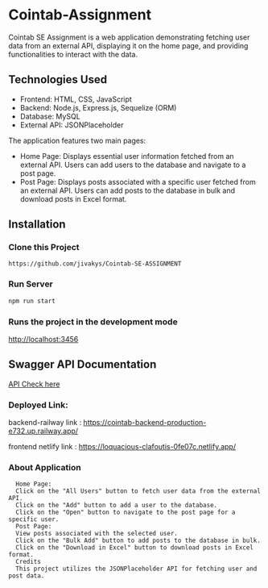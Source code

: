 # Cointab-Assignment

Cointab SE Assignment is a web application demonstrating fetching user data from an external API, displaying it on the home page, and providing functionalities to interact with the data.

## Technologies Used

- Frontend: HTML, CSS, JavaScript
- Backend: Node.js, Express.js, Sequelize (ORM)
- Database: MySQL
- External API: JSONPlaceholder

The application features two main pages:

- Home Page: Displays essential user information fetched from an external API. Users can add users to the database and navigate to a post page.
- Post Page: Displays posts associated with a specific user fetched from an external API. Users can add posts to the database in bulk and download posts in Excel format.

## Installation

### Clone this Project

```
https://github.com/jivakys/Cointab-SE-ASSIGNMENT
```

### Run Server

```javascript
npm run start
```

### Runs the project in the development mode

[http://localhost:3456](http://localhost:3456)

## Swagger API Documentation

[API Check here](http://localhost:3456/apidocs/)


### Deployed Link:

 backend-railway link : https://cointab-backend-production-e732.up.railway.app/

 frontend netlify link : https://loquacious-clafoutis-0fe07c.netlify.app/

 ### About Application
 ```
   Home Page:
   Click on the "All Users" button to fetch user data from the external API.
   Click on the "Add" button to add a user to the database.
   Click on the "Open" button to navigate to the post page for a specific user.
   Post Page:
   View posts associated with the selected user.
   Click on the "Bulk Add" button to add posts to the database in bulk.
   Click on the "Download in Excel" button to download posts in Excel format.
   Credits
   This project utilizes the JSONPlaceholder API for fetching user and post data.
```

